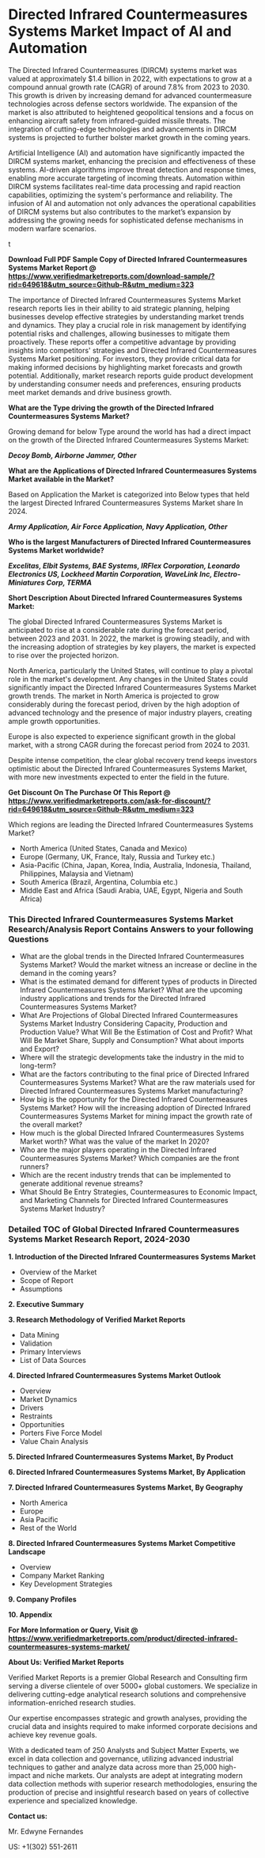 <meta name="title" content="Global Directed Infrared Countermeasures Systems Market Impact of AI and Automation"><meta name="description" content="The Directed Infrared Countermeasures (DIRCM) systems market was valued at approximately $1.4 billion in 2022, with expectations to grow at a compound annual growth ra"><meta name="title" content="Directed Infrared Countermeasures Systems Market Size, Share, Scope, Trends, Growth, Opportunities, Analysis, Forecast"><h1>Directed Infrared Countermeasures Systems Market Impact of AI and Automation</h1><p>The Directed Infrared Countermeasures (DIRCM) systems market was valued at approximately $1.4 billion in 2022, with expectations to grow at a compound annual growth rate (CAGR) of around 7.8% from 2023 to 2030. This growth is driven by increasing demand for advanced countermeasure technologies across defense sectors worldwide. The expansion of the market is also attributed to heightened geopolitical tensions and a focus on enhancing aircraft safety from infrared-guided missile threats. The integration of cutting-edge technologies and advancements in DIRCM systems is projected to further bolster market growth in the coming years.</p><p>Artificial Intelligence (AI) and automation have significantly impacted the DIRCM systems market, enhancing the precision and effectiveness of these systems. AI-driven algorithms improve threat detection and response times, enabling more accurate targeting of incoming threats. Automation within DIRCM systems facilitates real-time data processing and rapid reaction capabilities, optimizing the system's performance and reliability. The infusion of AI and automation not only advances the operational capabilities of DIRCM systems but also contributes to the market’s expansion by addressing the growing needs for sophisticated defense mechanisms in modern warfare scenarios.</p>t</p><p id="" class=""><strong>Download Full PDF Sample Copy of Directed Infrared Countermeasures Systems Market Report @ <a href="https://www.verifiedmarketreports.com/download-sample/?rid=649618&utm_source=Github-R&utm_medium=323" target="_blank">https://www.verifiedmarketreports.com/download-sample/?rid=649618&utm_source=Github-R&utm_medium=323</a></strong></p><p>The importance of&nbsp;Directed Infrared Countermeasures Systems Market research reports lies in their ability to aid strategic planning, helping businesses develop effective strategies by understanding market trends and dynamics. They play a crucial role in risk management by identifying potential risks and challenges, allowing businesses to mitigate them proactively. These reports offer a competitive advantage by providing insights into competitors' strategies and Directed Infrared Countermeasures Systems Market positioning. For investors, they provide critical data for making informed decisions by highlighting market forecasts and growth potential. Additionally, market research reports guide product development by understanding consumer needs and preferences, ensuring products meet market demands and drive business growth.</p><p><strong>What are the&nbsp;Type driving the growth of the Directed Infrared Countermeasures Systems Market?</strong></p><p id="" class="">Growing demand for below Type around the world has had a direct impact on the growth of the Directed Infrared Countermeasures Systems Market:</p><em><strong>Decoy Bomb, Airborne Jammer, Other</strong></em></p><strong>What are the&nbsp;Applications&nbsp;of Directed Infrared Countermeasures Systems Market available in the Market?</strong></p><p id="" class="">Based on Application the Market is categorized into Below types that held the largest Directed Infrared Countermeasures Systems Market share In 2024.</p><em><strong>Army Application, Air Force Application, Navy Application, Other</strong></em></p><strong>Who is the largest Manufacturers of Directed Infrared Countermeasures Systems Market worldwide?</strong></p><p><em><strong>Excelitas, Elbit Systems, BAE Systems, IRFlex Corporation, Leonardo Electronics US, Lockheed Martin Corporation, WaveLink Inc, Electro-Miniatures Corp, TERMA</strong></em></p><p id="" class=""><strong>Short Description About Directed Infrared Countermeasures Systems Market:</strong></p><p>The global Directed Infrared Countermeasures Systems Market is anticipated to rise at a considerable rate during the forecast period, between 2023 and 2031. In 2022, the market is growing steadily, and with the increasing adoption of strategies by key players, the market is expected to rise over the projected horizon.</p><p>North America, particularly the United States, will continue to play a pivotal role in the market's development. Any changes in the United States could significantly impact the Directed Infrared Countermeasures Systems Market growth trends. The market in North America is projected to grow considerably during the forecast period, driven by the high adoption of advanced technology and the presence of major industry players, creating ample growth opportunities.</p><p>Europe is also expected to experience significant growth in the global market, with a strong CAGR during the forecast period from 2024 to 2031.</p><p>Despite intense competition, the clear global recovery trend keeps investors optimistic about the Directed Infrared Countermeasures Systems Market, with more new investments expected to enter the field in the future.</p><p id="" class=""><strong>Get Discount On The Purchase Of This Report @ <a href="https://www.verifiedmarketreports.com/ask-for-discount/?rid=649618&utm_source=Github-R&utm_medium=323" target="_blank">https://www.verifiedmarketreports.com/ask-for-discount/?rid=649618&utm_source=Github-R&utm_medium=323</a></strong></p>Which regions are leading the Directed Infrared Countermeasures Systems Market?</p><ul><li>North America (United States, Canada and Mexico)</li><li>Europe (Germany, UK, France, Italy, Russia and Turkey etc.)</li><li>Asia-Pacific (China, Japan, Korea, India, Australia, Indonesia, Thailand, Philippines, Malaysia and Vietnam)</li><li>South America (Brazil, Argentina, Columbia etc.)</li><li>Middle East and Africa (Saudi Arabia, UAE, Egypt, Nigeria and South Africa)</li></ul><h3 id="" class="">This Directed Infrared Countermeasures Systems Market Research/Analysis Report Contains Answers to your following Questions</h3><ul><li>What are the global trends in the Directed Infrared Countermeasures Systems Market? Would the market witness an increase or decline in the demand in the coming years?</li><li>What is the estimated demand for different types of products in Directed Infrared Countermeasures Systems Market? What are the upcoming industry applications and trends for the Directed Infrared Countermeasures Systems Market?</li><li>What Are Projections of Global Directed Infrared Countermeasures Systems Market Industry Considering Capacity, Production and Production Value? What Will Be the Estimation of Cost and Profit? What Will Be Market Share, Supply and Consumption? What about imports and Export?</li><li>Where will the strategic developments take the industry in the mid to long-term?</li><li>What are the factors contributing to the final price of Directed Infrared Countermeasures Systems Market? What are the raw materials used for Directed Infrared Countermeasures Systems Market manufacturing?</li><li>How big is the opportunity for the Directed Infrared Countermeasures Systems Market? How will the increasing adoption of Directed Infrared Countermeasures Systems Market for mining impact the growth rate of the overall market?</li><li>How much is the global Directed Infrared Countermeasures Systems Market worth? What was the value of the market In 2020?</li><li>Who are the major players operating in the Directed Infrared Countermeasures Systems Market? Which companies are the front runners?</li><li>Which are the recent industry trends that can be implemented to generate additional revenue streams?</li><li>What Should Be Entry Strategies, Countermeasures to Economic Impact, and Marketing Channels for Directed Infrared Countermeasures Systems Market Industry?</li></ul><h3 id="" class="">Detailed TOC of Global Directed Infrared Countermeasures Systems Market Research Report, 2024-2030</h3><p id="" class=""><strong>1. Introduction of the Directed Infrared Countermeasures Systems Market</strong></p><ul><li>Overview of the Market</li><li>Scope of Report</li><li>Assumptions</li></ul><p id="" class=""><strong>2. Executive Summary</strong></p><p id="" class=""><strong>3. Research Methodology of Verified Market Reports</strong></p><ul><li>Data Mining</li><li>Validation</li><li>Primary Interviews</li><li>List of Data Sources</li></ul><p id="" class=""><strong>4. Directed Infrared Countermeasures Systems Market Outlook</strong></p><ul><li>Overview</li><li>Market Dynamics</li><li>Drivers</li><li>Restraints</li><li>Opportunities</li><li>Porters Five Force Model</li><li>Value Chain Analysis</li></ul><p id="" class=""><strong>5. Directed Infrared Countermeasures Systems Market, By Product</strong></p><p id="" class=""><strong>6. Directed Infrared Countermeasures Systems Market, By Application</strong></p><p id="" class=""><strong>7. Directed Infrared Countermeasures Systems Market, By Geography</strong></p><ul><li>North America</li><li>Europe</li><li>Asia Pacific</li><li>Rest of the World</li></ul><p id="" class=""><strong>8. Directed Infrared Countermeasures Systems Market Competitive Landscape</strong></p><ul><li>Overview</li><li>Company Market Ranking</li><li>Key Development Strategies</li></ul><p id="" class=""><strong>9. Company Profiles</strong></p><p id="" class=""><strong>10. Appendix</strong></p><p id="" class=""><strong>For More Information or Query, Visit @ <a href="https://www.verifiedmarketreports.com/product/directed-infrared-countermeasures-systems-market/" target="_blank">https://www.verifiedmarketreports.com/product/directed-infrared-countermeasures-systems-market/</a></strong></p><p id="" class=""><strong>About Us: Verified Market Reports</strong></p><p id="" class="">Verified Market Reports is a premier Global Research and Consulting firm serving a diverse clientele of over 5000+ global customers. We specialize in delivering cutting-edge analytical research solutions and comprehensive information-enriched research studies.</p><p id="" class="">Our expertise encompasses strategic and growth analyses, providing the crucial data and insights required to make informed corporate decisions and achieve key revenue goals.</p><p id="" class="">With a dedicated team of 250 Analysts and Subject Matter Experts, we excel in data collection and governance, utilizing advanced industrial techniques to gather and analyze data across more than 25,000 high-impact and niche markets. Our analysts are adept at integrating modern data collection methods with superior research methodologies, ensuring the production of precise and insightful research based on years of collective experience and specialized knowledge.</p><p id="" class=""><strong>Contact us:</strong></p><p id="" class="">Mr. Edwyne Fernandes</p><p id="" class="">US: +1(302) 551-2611</p>